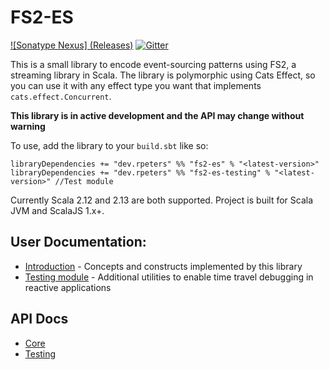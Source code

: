 # FS2-ES
[![Sonatype Nexus] (Releases)](https://img.shields.io/nexus/r/dev.rpeters/fs2-es_2.13?label=latest&server=https%3A%2F%2Foss.sonatype.org) [![Gitter](https://badges.gitter.im/fs2-es/community.svg)](https://gitter.im/fs2-es/community?utm_source=badge&utm_medium=badge&utm_campaign=pr-badge)

This is a small library to encode event-sourcing patterns using FS2, a streaming library in Scala.
The library is polymorphic using Cats Effect, so you can use it with any effect type you want that implements `cats.effect.Concurrent`.

**This library is in active development and the API may change without warning**

To use, add the library to your `build.sbt` like so:
```
libraryDependencies += "dev.rpeters" %% "fs2-es" % "<latest-version>"
libraryDependencies += "dev.rpeters" %% "fs2-es-testing" % "<latest-version>" //Test module
```

Currently Scala 2.12 and 2.13 are both supported. Project is built for Scala JVM and ScalaJS 1.x+.

## User Documentation:
* [Introduction](docs/Introduction.md) - Concepts and constructs implemented by this library
* [Testing module](docs/Testing.md) - Additional utilities to enable time travel debugging in reactive applications

## API Docs
* [Core](https://javadoc.io/doc/dev.rpeters/fs2-es_2.13/latest/dev/rpeters/fs2/es/index.html)
* [Testing](https://javadoc.io/doc/dev.rpeters/fs2-es-testing_2.13/latest/dev/rpeters/fs2/es/testing/index.html)
